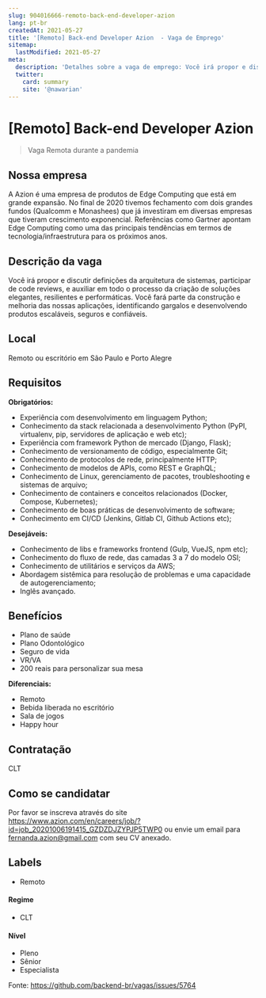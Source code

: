 ```yaml
---
slug: 904016666-remoto-back-end-developer-azion
lang: pt-br
createdAt: 2021-05-27
title: '[Remoto] Back-end Developer Azion  - Vaga de Emprego'
sitemap:
  lastModified: 2021-05-27
meta:
  description: 'Detalhes sobre a vaga de emprego: Você irá propor e discutir definições da arquitetura de sistemas, participar de code reviews, e auxiliar em todo o processo da criação de soluções elegantes, resilientes e performáticas. Você fará parte da construção e melhoria das nossas aplicações, identificando gargalos e desenvolvendo produtos escaláveis, seguros e confiáveis.'
  twitter:
    card: summary
    site: '@nawarian'
---
```


# [Remoto] Back-end Developer Azion 

<!--
==================================================
Caso a vaga for remoto durante a pandemia informar no texto "Remoto durante o covid"
==================================================
-->
<!-- 
==================================================
POR FAVOR, SÓ POSTE SE A VAGA FOR PARA BACK-END!

Não faça distinção de gênero no título da vaga.

Use: "Back-End Developer" ao invés de 
"Desenvolvedor Back-End" \o/

Exemplo: `[São Paulo] Back-End Developer @ NOME DA EMPRESA`
==================================================
-->
<!--
==================================================
Caso a vaga for remoto durante a pandemia deixar a linha abaixo
==================================================
-->
> Vaga Remota durante a pandemia

## Nossa empresa

A Azion é uma empresa de produtos de Edge Computing que está em grande expansão. No final de 2020 tivemos fechamento com dois grandes fundos (Qualcomm e Monashees) que já investiram em diversas empresas que tiveram crescimento exponencial. Referências como Gartner apontam Edge Computing como uma das principais tendências em termos de tecnologia/infraestrutura para os próximos anos.

## Descrição da vaga
Você irá propor e discutir definições da arquitetura de sistemas, participar de code reviews, e auxiliar em todo o processo da criação de soluções elegantes, resilientes e performáticas. Você fará parte da construção e melhoria das nossas aplicações, identificando gargalos e desenvolvendo produtos escaláveis, seguros e confiáveis.  

## Local

Remoto ou escritório em São Paulo e Porto Alegre

## Requisitos

**Obrigatórios:**

- Experiência com desenvolvimento em linguagem Python;
- Conhecimento da stack relacionada a desenvolvimento Python (PyPI, virtualenv, pip, servidores de aplicação e web etc);
- Experiência com framework Python de mercado (Django, Flask);
- Conhecimento de versionamento de código, especialmente Git;
- Conhecimento de protocolos de rede, principalmente HTTP;
- Conhecimento de modelos de APIs, como REST e GraphQL;
- Conhecimento de Linux, gerenciamento de pacotes, troubleshooting e sistemas de arquivo;
- Conhecimento de containers e conceitos relacionados (Docker, Compose, Kubernetes);
- Conhecimento de boas práticas de desenvolvimento de software;
- Conhecimento em CI/CD (Jenkins, Gitlab CI, Github Actions etc);

**Desejáveis:**

- Conhecimento de libs e frameworks frontend (Gulp, VueJS, npm etc);
- Conhecimento do fluxo de rede, das camadas 3 a 7 do modelo OSI;
- Conhecimento de utilitários e serviços da AWS;
- Abordagem sistêmica para resolução de problemas e uma capacidade de autogerenciamento;
- Inglês avançado.

## Benefícios

- Plano de saúde
- Plano Odontológico
- Seguro de vida
- VR/VA
- 200 reais para personalizar sua mesa

**Diferenciais:**

- Remoto
- Bebida liberada no escritório
- Sala de jogos
- Happy hour

## Contratação

CLT

## Como se candidatar

Por favor se inscreva através do site https://www.azion.com/en/careers/job/?id=job_20201006191415_GZDZDJZYPJP5TWP0 ou envie um email para fernanda.azion@gmail.com com seu CV anexado.

## Labels
<!-- retire os labels que não fazem sentido à vaga -->


- Remoto

#### Regime
- CLT


#### Nível
- Pleno
- Sênior
- Especialista




Fonte: https://github.com/backend-br/vagas/issues/5764